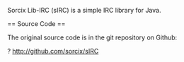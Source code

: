 Sorcix Lib-IRC (sIRC) is a simple IRC library for Java.

== Source Code ==

The original source code is in the git repository on Github:

? http://github.com/sorcix/sIRC
